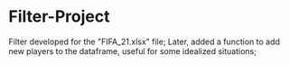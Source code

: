 # Filter-Project
Filter developed for the "FIFA_21.xlsx" file;
Later, added a function to add new players to the dataframe, useful for some idealized situations; 
